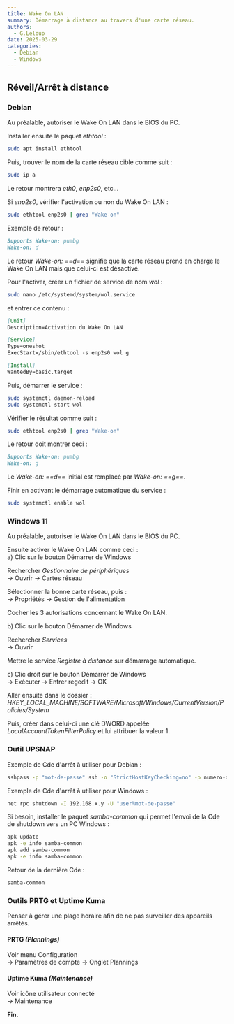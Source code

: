 ```yaml
---
title: Wake On LAN
summary: Démarrage à distance au travers d'une carte réseau.
authors: 
  - G.Leloup
date: 2025-03-29
categories: 
  - Debian
  - Windows
---
```


## Réveil/Arrêt à distance

### Debian

Au préalable, autoriser le Wake On LAN dans le BIOS du PC.

Installer ensuite le paquet _ethtool_ :

```bash
sudo apt install ethtool
```

Puis, trouver le nom de la carte réseau cible comme suit :

```bash
sudo ip a
```

Le retour montrera _eth0_, _enp2s0_, etc...  

Si _enp2s0_, vérifier l'activation ou non du Wake On LAN :

```bash
sudo ethtool enp2s0 | grep "Wake-on"
```

Exemple de retour :

```markdown
Supports Wake-on: pumbg
Wake-on: d
```

Le retour _Wake-on: ==d==_ signifie que la carte réseau prend en charge le Wake On LAN mais que celui-ci est désactivé.

Pour l'activer, créer un fichier de service de nom _wol_ :

```bash
sudo nano /etc/systemd/system/wol.service
```

et entrer ce contenu :

<!-- more -->

```markdown
[Unit]
Description=Activation du Wake On LAN

[Service]
Type=oneshot
ExecStart=/sbin/ethtool -s enp2s0 wol g

[Install]
WantedBy=basic.target
```

Puis, démarrer le service :

```bash
sudo systemctl daemon-reload
sudo systemctl start wol
```

Vérifier le résultat comme suit :

```bash
sudo ethtool enp2s0 | grep "Wake-on"
```

Le retour doit montrer ceci :

```markdown
Supports Wake-on: pumbg
Wake-on: g
```

Le _Wake-on: ==d==_ initial est remplacé par _Wake-on: ==g==_.

Finir en activant le démarrage automatique du service :

```bash
sudo systemctl enable wol
```

### Windows 11

Au préalable, autoriser le Wake On LAN dans le BIOS du PC.

Ensuite activer le Wake On LAN comme ceci :  
a) Clic sur le bouton Démarrer de Windows  

Rechercher _Gestionnaire de périphériques_  
-> Ouvrir -> Cartes réseau  

Sélectionner la bonne carte réseau, puis :  
-> Propriétés -> Gestion de l'alimentation

Cocher les 3 autorisations concernant le Wake On LAN.

b) Clic sur le bouton Démarrer de Windows

Rechercher _Services_  
-> Ouvrir

Mettre le service _Registre à distance_ sur démarrage automatique.

c) Clic droit sur le bouton Démarrer de Windows  
-> Exécuter -> Entrer regedit -> OK

Aller ensuite dans le dossier :  
_HKEY_LOCAL_MACHINE/SOFTWARE/Microsoft/Windows/CurrentVersion/Policies/System_

Puis, créer dans celui-ci une clé DWORD appelée _LocalAccountTokenFilterPolicy_ et lui attribuer la valeur 1.

### Outil UPSNAP

Exemple de Cde d'arrêt à utiliser pour Debian :

```bash
sshpass -p "mot-de-passe" ssh -o "StrictHostKeyChecking=no" -p numero-de-port user@192.168.x.y "systemctl poweroff"
```

Exemple de Cde d'arrêt à utiliser pour Windows :

```bash
net rpc shutdown -I 192.168.x.y -U "user%mot-de-passe"
```

Si besoin, installer le paquet _samba-common_ qui permet l'envoi de la Cde de shutdown vers un PC Windows :

```bash
apk update
apk -e info samba-common
apk add samba-common
apk -e info samba-common
```

Retour de la dernière Cde :

```markdown
samba-common
```

### Outils PRTG et Uptime Kuma

Penser à gérer une plage horaire afin de ne pas surveiller des appareils arrêtés.

#### PRTG _(Plannings)_

Voir menu Configuration  
-> Paramètres de compte -> Onglet Plannings

#### Uptime Kuma _(Maintenance)_

Voir icône utilisateur connecté  
-> Maintenance

**Fin.**
